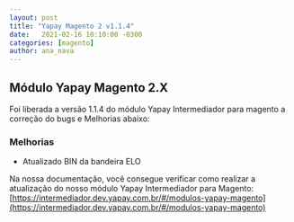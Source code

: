 ```yaml
---
layout: post
title: "Yapay Magento 2 v1.1.4"
date:   2021-02-16 10:10:00 -0300
categories: [magento]
author: ana_nava
---
```


## Módulo Yapay Magento 2.X

Foi liberada a versão 1.1.4 do módulo Yapay Intermediador para magento a correção do bugs e Melhorias abaixo:

<!-- more -->


### **Melhorias**

* Atualizado BIN da bandeira ELO




Na nossa documentação, você consegue verificar como realizar a atualização do nosso módulo Yapay Intermediador para Magento: [https://intermediador.dev.yapay.com.br/#/modulos-yapay-magento](https://intermediador.dev.yapay.com.br/#/modulos-yapay-magento)


